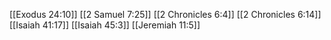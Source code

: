 [[Exodus 24:10]]
[[2 Samuel 7:25]]
[[2 Chronicles 6:4]]
[[2 Chronicles 6:14]]
[[Isaiah 41:17]]
[[Isaiah 45:3]]
[[Jeremiah 11:5]]
